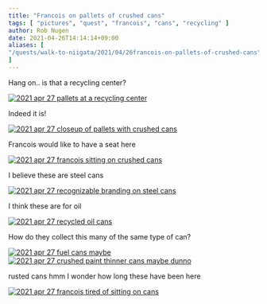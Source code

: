 ```yaml
---
title: "Francois on pallets of crushed cans"
tags: [ "pictures", "quest", "francois", "cans", "recycling" ]
author: Rob Nugen
date: 2021-04-26T14:14:14+09:00
aliases: [
"/quests/walk-to-niigata/2021/04/26francois-on-pallets-of-crushed-cans",
]
---
```


Hang on.. is that a recycling center?

[![2021 apr 27 pallets at a recycling center](//b.robnugen.com/quests/walk-to-niigata/2021/en_route/day-11/thumbs/2021_apr_27_pallets_at_a_recycling_center.jpeg)](//b.robnugen.com/quests/walk-to-niigata/2021/en_route/day-11/2021_apr_27_pallets_at_a_recycling_center.jpeg)

Indeed it is!

[![2021 apr 27 closeup of pallets with crushed cans](//b.robnugen.com/quests/walk-to-niigata/2021/en_route/day-11/thumbs/2021_apr_27_closeup_of_pallets_with_crushed_cans.jpeg)](//b.robnugen.com/quests/walk-to-niigata/2021/en_route/day-11/2021_apr_27_closeup_of_pallets_with_crushed_cans.jpeg)

Francois would like to have a seat here

[![2021 apr 27 francois sitting on crushed cans](//b.robnugen.com/quests/walk-to-niigata/2021/en_route/day-11/thumbs/2021_apr_27_francois_sitting_on_crushed_cans.jpeg)](//b.robnugen.com/quests/walk-to-niigata/2021/en_route/day-11/2021_apr_27_francois_sitting_on_crushed_cans.jpeg)

I believe these are steel cans

[![2021 apr 27 recognizable branding on steel cans](//b.robnugen.com/quests/walk-to-niigata/2021/en_route/day-11/thumbs/2021_apr_27_recognizable_branding_on_steel_cans.jpeg)](//b.robnugen.com/quests/walk-to-niigata/2021/en_route/day-11/2021_apr_27_recognizable_branding_on_steel_cans.jpeg)

I think these are for oil

[![2021 apr 27 recycled oil cans](//b.robnugen.com/quests/walk-to-niigata/2021/en_route/day-11/thumbs/2021_apr_27_recycled_oil_cans.jpeg)](//b.robnugen.com/quests/walk-to-niigata/2021/en_route/day-11/2021_apr_27_recycled_oil_cans.jpeg)

How do they collect this many of the same type of can?

[![2021 apr 27 fuel cans maybe](//b.robnugen.com/quests/walk-to-niigata/2021/en_route/day-11/thumbs/2021_apr_27_fuel_cans_maybe.jpeg)](//b.robnugen.com/quests/walk-to-niigata/2021/en_route/day-11/2021_apr_27_fuel_cans_maybe.jpeg)
[![2021 apr 27 crushed paint thinner cans maybe dunno](//b.robnugen.com/quests/walk-to-niigata/2021/en_route/day-11/thumbs/2021_apr_27_crushed_paint_thinner_cans_maybe_dunno.jpeg)](//b.robnugen.com/quests/walk-to-niigata/2021/en_route/day-11/2021_apr_27_crushed_paint_thinner_cans_maybe_dunno.jpeg)

rusted cans hmm I wonder how long these have been here

[![2021 apr 27 francois tired of sitting on cans](//b.robnugen.com/quests/walk-to-niigata/2021/en_route/day-11/thumbs/2021_apr_27_francois_tired_of_sitting_on_cans.jpeg)](//b.robnugen.com/quests/walk-to-niigata/2021/en_route/day-11/2021_apr_27_francois_tired_of_sitting_on_cans.jpeg)
